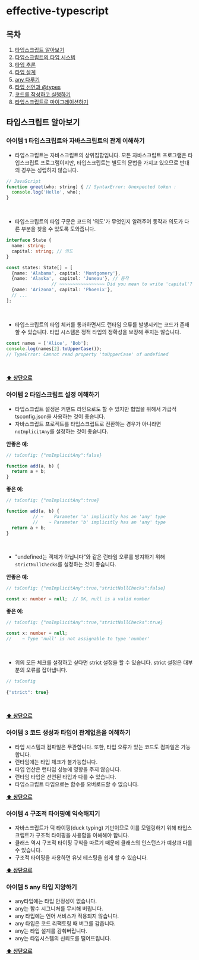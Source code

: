 # effective-typescript

## 목차

1. [타입스크립트 알아보기](#타입스크립트-알아보기)
2. [타입스크립트의 타입 시스템](#타입스크립트의-타입-시스템)
3. [타입 추론](#타입-추론)
4. [타입 설계](#타입-설계)
5. [any 다루기](#any-다루기)
6. [타입 선언과 @types](#타입-선언과-@types)
7. [코드를 작성하고 실행하기](#코드를-작성하고-실행하기)
8. [타입스크립트로 마이그레이션하기](#타입스크립트로-마이그레이션하기)

## **타입스크립트 알아보기**
### 아이템 1 타입스크립트와 자바스크립트의 관계 이해하기

- 타입스크립트는 자바스크립트의 상위집합입니다. 모든 자바스크립트 프로그램은 타입스크립트 프로그램이지만, 타입스크립트는 별도의 문법을 가지고 있으므로 반대의 경우는 성립하지 않습니다.

```js
// JavaScript
function greet(who: string) { // SyntaxError: Unexpected token :
  console.log('Hello', who);
}
```
<br/>

- 타입스크립트의 타입 구문은 코드의 '의도'가 무엇인지 알려주어 동작과 의도가 다른 부분을 찾을 수 있도록 도와줍니다.

```ts
interface State {
  name: string;
  capital: string; // 의도
}

const states: State[] = [
  {name: 'Alabama', capital: 'Montgomery'},
  {name: 'Alaska',  capitol: 'Juneau'}, // 동작
                 // ~~~~~~~~~~~~~~~~~ Did you mean to write 'capital'?
  {name: 'Arizona', capital: 'Phoenix'},
  // ...
];
```
<br/>

- 타입스크립트의 타입 체커를 통과하면서도 런타임 오류를 발생시키는 코드가 존재할 수 있습니다. 타입 시스템은 정적 타입의 정확성을 보장해 주지는 않습니다.

```ts
const names = ['Alice', 'Bob'];
console.log(names[2].toUpperCase());
// TypeError: Cannot read property 'toUpperCase' of undefined
```
<br/>

**[⬆ 상단으로](#목차)**

### 아이템 2 타입스크립트 설정 이해하기

- 타입스크립트 설정은 커맨드 라인으로도 할 수 있지만 협업을 위해서 가급적 tsconfig.json을 사용하는 것이 좋습니다.
- 자바스크립트 프로젝트를 타입스크립트로 전환하는 경우가 아니라면 `noImplicitAny`를 설정하는 것이 좋습니다.

**안좋은 예:**
```ts
// tsConfig: {"noImplicitAny":false}

function add(a, b) {
  return a + b;
}
```

**좋은 예:**
```ts
// tsConfig: {"noImplicitAny":true}

function add(a, b) {
          // ~    Parameter 'a' implicitly has an 'any' type
          //    ~ Parameter 'b' implicitly has an 'any' type
  return a + b;
}
```
<br/>

- "undefined는 객체가 아닙니다"와 같은 런타임 오류를 방지하기 위해 `strictNullChecks`를 설정하는 것이 좋습니다.

**안좋은 예:**
```ts
// tsConfig: {"noImplicitAny":true,"strictNullChecks":false}

const x: number = null;  // OK, null is a valid number
```

**좋은 예:**
```ts
// tsConfig: {"noImplicitAny":true,"strictNullChecks":true}

const x: number = null;
//    ~ Type 'null' is not assignable to type 'number'
```
<br/>

- 위의 모든 체크를 설정하고 싶다면 strict 설정을 할 수 있습니다. strict 설정은 대부분의 오류를 잡아냅니다.

```ts
// tsConfig
    
{"strict": true}
```
<br/>

**[⬆ 상단으로](#목차)**

### 아이템 3 코드 생성과 타입이 관계없음을 이해하기

- 타입 시스템과 컴파일은 무관합니다. 또한, 타입 오류가 있는 코드도 컴파일은 가능합니다.
- 런타임에는 타입 체크가 불가능합니다.
- 타입 연산은 런타임 성능에 영향을 주지 않습니다.
- 런타임 타입은 선언된 타입과 다를 수 있습니다.
- 타입스크립트 타입으로는 함수를 오버로드할 수 없습니다.

**[⬆ 상단으로](#목차)**

### 아이템 4 구조적 타이핑에 익숙해지기

- 자바스크립트가 덕 타이핑(duck typing) 기반이므로 이를 모델링하기 위해 타입스크립트가 구조적 타이핑을 사용함을 이해해야 합니다.
- 클래스 역시 구조적 타이핑 규칙을 따르기 때문에 클래스의 인스턴스가 예상과 다를 수 있습니다.
- 구조적 타이핑을 사용하면 유닛 테스팅을 쉽게 할 수 있습니다.

**[⬆ 상단으로](#목차)**

### 아이템 5 any 타입 지양하기

- any타입에는 타입 안정성이 없습니다.
- any는 함수 시그니처를 무시해 버립니다.
- any 타입에는 언어 서비스가 적용되지 않습니다.
- any 타입은 코드 리팩토링 때 버그를 감춥니다.
- any는 타입 설계를 감춰버립니다.
- any는 타입시스템의 신뢰도를 떨어뜨립니다.

**[⬆ 상단으로](#목차)**
